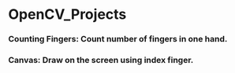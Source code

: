 # OpenCV_Projects
### Counting Fingers: Count number of fingers in one hand.

### Canvas: Draw on the screen using index finger. 
